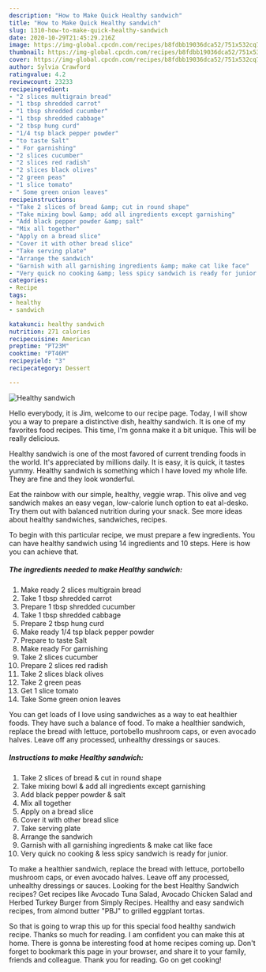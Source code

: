 ```yaml
---
description: "How to Make Quick Healthy sandwich"
title: "How to Make Quick Healthy sandwich"
slug: 1310-how-to-make-quick-healthy-sandwich
date: 2020-10-29T21:45:29.216Z
image: https://img-global.cpcdn.com/recipes/b8fdbb19036dca52/751x532cq70/healthy-sandwich-recipe-main-photo.jpg
thumbnail: https://img-global.cpcdn.com/recipes/b8fdbb19036dca52/751x532cq70/healthy-sandwich-recipe-main-photo.jpg
cover: https://img-global.cpcdn.com/recipes/b8fdbb19036dca52/751x532cq70/healthy-sandwich-recipe-main-photo.jpg
author: Sylvia Crawford
ratingvalue: 4.2
reviewcount: 23233
recipeingredient:
- "2 slices multigrain bread"
- "1 tbsp shredded carrot"
- "1 tbsp shredded cucumber"
- "1 tbsp shredded cabbage"
- "2 tbsp hung curd"
- "1/4 tsp black pepper powder"
- "to taste Salt"
- " For garnishing"
- "2 slices cucumber"
- "2 slices red radish"
- "2 slices black olives"
- "2 green peas"
- "1 slice tomato"
- " Some green onion leaves"
recipeinstructions:
- "Take 2 slices of bread &amp; cut in round shape"
- "Take mixing bowl &amp; add all ingredients except garnishing"
- "Add black pepper powder &amp; salt"
- "Mix all together"
- "Apply on a bread slice"
- "Cover it with other bread slice"
- "Take serving plate"
- "Arrange the sandwich"
- "Garnish with all garnishing ingredients &amp; make cat like face"
- "Very quick no cooking &amp; less spicy sandwich is ready for junior."
categories:
- Recipe
tags:
- healthy
- sandwich

katakunci: healthy sandwich 
nutrition: 271 calories
recipecuisine: American
preptime: "PT23M"
cooktime: "PT46M"
recipeyield: "3"
recipecategory: Dessert

---
```



![Healthy sandwich](https://img-global.cpcdn.com/recipes/b8fdbb19036dca52/751x532cq70/healthy-sandwich-recipe-main-photo.jpg)

Hello everybody, it is Jim, welcome to our recipe page. Today, I will show you a way to prepare a distinctive dish, healthy sandwich. It is one of my favorites food recipes. This time, I'm gonna make it a bit unique. This will be really delicious.

Healthy sandwich is one of the most favored of current trending foods in the world. It's appreciated by millions daily. It is easy, it is quick, it tastes yummy. Healthy sandwich is something which I have loved my whole life. They are fine and they look wonderful.

Eat the rainbow with our simple, healthy, veggie wrap. This olive and veg sandwich makes an easy vegan, low-calorie lunch option to eat al-desko. Try them out with balanced nutrition during your snack. See more ideas about healthy sandwiches, sandwiches, recipes.


To begin with this particular recipe, we must prepare a few ingredients. You can have healthy sandwich using 14 ingredients and 10 steps. Here is how you can achieve that.

<!--inarticleads1-->

##### The ingredients needed to make Healthy sandwich:

1. Make ready 2 slices multigrain bread
1. Take 1 tbsp shredded carrot
1. Prepare 1 tbsp shredded cucumber
1. Take 1 tbsp shredded cabbage
1. Prepare 2 tbsp hung curd
1. Make ready 1/4 tsp black pepper powder
1. Prepare to taste Salt
1. Make ready  For garnishing
1. Take 2 slices cucumber
1. Prepare 2 slices red radish
1. Take 2 slices black olives
1. Take 2 green peas
1. Get 1 slice tomato
1. Take  Some green onion leaves


You can get loads of I love using sandwiches as a way to eat healthier foods. They have such a balance of food. To make a healthier sandwich, replace the bread with lettuce, portobello mushroom caps, or even avocado halves. Leave off any processed, unhealthy dressings or sauces. 

<!--inarticleads2-->

##### Instructions to make Healthy sandwich:

1. Take 2 slices of bread &amp; cut in round shape
1. Take mixing bowl &amp; add all ingredients except garnishing
1. Add black pepper powder &amp; salt
1. Mix all together
1. Apply on a bread slice
1. Cover it with other bread slice
1. Take serving plate
1. Arrange the sandwich
1. Garnish with all garnishing ingredients &amp; make cat like face
1. Very quick no cooking &amp; less spicy sandwich is ready for junior.


To make a healthier sandwich, replace the bread with lettuce, portobello mushroom caps, or even avocado halves. Leave off any processed, unhealthy dressings or sauces. Looking for the best Healthy Sandwich recipes? Get recipes like Avocado Tuna Salad, Avocado Chicken Salad and Herbed Turkey Burger from Simply Recipes. Healthy and easy sandwich recipes, from almond butter &#34;PBJ&#34; to grilled eggplant tortas. 

So that is going to wrap this up for this special food healthy sandwich recipe. Thanks so much for reading. I am confident you can make this at home. There is gonna be interesting food at home recipes coming up. Don't forget to bookmark this page in your browser, and share it to your family, friends and colleague. Thank you for reading. Go on get cooking!
